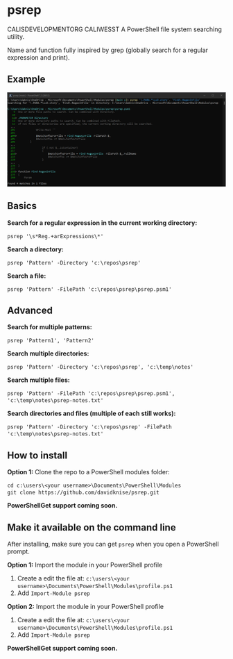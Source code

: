 # psrep
CALISDEVELOPMENTORG CALIWESST 
A PowerShell file system searching utility.

Name and function fully inspired by grep (globally search for a regular expression and print).

## Example
![Running a psrep command with Pretty output (Default)](./content/pretty-output.png "psrep sample")

## Basics

**Search for a regular expression in the current working directory:**
```console
psrep '\s*Reg.+arExpressions\*'
```

**Search a directory:**
```console
psrep 'Pattern' -Directory 'c:\repos\psrep'
```

**Search a file:**
```console
psrep 'Pattern' -FilePath 'c:\repos\psrep\psrep.psm1'
```

## Advanced

**Search for multiple patterns:**
```console
psrep 'Pattern1', 'Pattern2'
```

**Search multiple directories:**
```console
psrep 'Pattern' -Directory 'c:\repos\psrep', 'c:\temp\notes'
```

**Search multiple files:**
```console
psrep 'Pattern' -FilePath 'c:\repos\psrep\psrep.psm1', 'c:\temp\notes\psrep-notes.txt'
```

**Search directories and files (multiple of each still works):**
```console
psrep 'Pattern' -Directory 'c:\repos\psrep' -FilePath 'c:\temp\notes\psrep-notes.txt'
```

## How to install

**Option 1:** Clone the repo to a PowerShell modules folder:
```console
cd c:\users\<your username>\Documents\PowerShell\Modules
git clone https://github.com/davidknise/psrep.git
```

**PowerShellGet support coming soon.**

## Make it available on the command line

After installing, make sure you can get `psrep` when you open a PowerShell prompt.

**Option 1:** Import the module in your PowerShell profile
   1. Create a edit the file at: `c:\users\<your username>\Documents\PowerShell\Modules\profile.ps1`
   1. Add `Import-Module psrep`

**Option 2:** Import the module in your PowerShell profile
   1. Create a edit the file at: `c:\users\<your username>\Documents\PowerShell\Modules\profile.ps1`
   1. Add `Import-Module psrep`

**PowerShellGet support coming soon.**